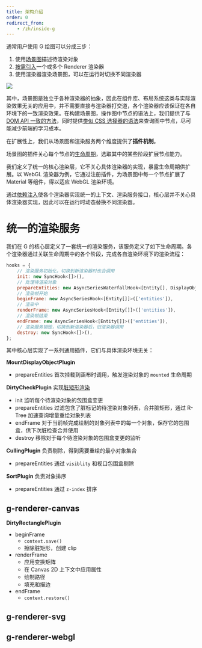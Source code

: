 ```yaml
---
title: 架构介绍
order: 0
redirect_from:
    - /zh/inside-g
---
```


通常用户使用 G 绘图可以分成三步：

1. 使用[场景图](/zh/guide/diving-deeper/scenegraph)描述待渲染对象
2. [按需引入](zh/docs/guide/diving-deeper/switch-renderer)一个或多个 Renderer 渲染器
3. 使用渲染器渲染场景图，可以在运行时切换不同渲染器

![](https://gw.alipayobjects.com/mdn/rms_6ae20b/afts/img/A*PAufRYPbf4UAAAAAAAAAAAAAARQnAQ)

其中，场景图是独立于各种渲染器的抽象，因此在组件库、布局系统这类与实际渲染效果无关的应用中，并不需要直接与渲染器打交道，各个渲染器应该保证在各自环境下的一致渲染效果。在构建场景图，操作图中节点的语法上，我们提供了与 [DOM API 一致的方法](/zh/api/display-object#添加删除节点)，同时提供[类似 CSS 选择器的语法](/zh/api/display-object#高级查询)来查询图中节点，尽可能减少前端的学习成本。

在扩展性上，我们从场景图和渲染服务两个维度提供了**插件机制**。

场景图的插件关心每个节点的[生命周期](/zh/guide/advanced-topics/container)，选取其中的某些阶段扩展节点能力。

我们定义了统一的核心渲染层，它不关心具体渲染器的实现，暴露生命周期供扩展。以 WebGL 渲染器为例，它通过注册插件，为场景图中每一个节点扩展了 Material 等组件，得以适应 WebGL 渲染环境。

通过[依赖注入](/zh/guide/advanced-topics/container)使各个渲染器实现统一的上下文、渲染服务接口，核心层并不关心具体渲染器实现，因此可以在运行时动态替换不同渲染器。

# 统一的渲染服务

我们在 G 的核心层定义了一套统一的渲染服务，该服务定义了如下生命周期。各个渲染器通过关联生命周期中的各个阶段，完成各自渲染环境下的渲染流程：

```js
hooks = {
    // 渲染服务初始化，切换到新渲染器时也会调用
    init: new SyncHook<[]>(),
    // 处理待渲染对象
    prepareEntities: new AsyncSeriesWaterfallHook<[Entity[], DisplayObject]>(['entities', 'root']),
    // 渲染帧开始
    beginFrame: new AsyncSeriesHook<[Entity[]]>(['entities']),
    // 渲染中
    renderFrame: new AsyncSeriesHook<[Entity[]]>(['entities']),
    // 渲染帧结束
    endFrame: new AsyncSeriesHook<[Entity[]]>(['entities']),
    // 渲染服务销毁，切换到新渲染器后，旧渲染器调用
    destroy: new SyncHook<[]>(),
};
```

其中核心层实现了一系列通用插件，它们与具体渲染环境无关：

**MountDisplayObjectPlugin**

-   prepareEntities 首次挂载到画布时调用，触发渲染对象的 `mounted` 生命周期

**DirtyCheckPlugin** 实现[脏矩形渲染](/zh/guide/advanced-topics/performance-optimization#脏矩形渲染)

-   init 监听每个待渲染对象的包围盒变更
-   prepareEntities 过滤包含了脏标记的待渲染对象列表，合并脏矩形，通过 R-Tree 加速查询增量重绘对象列表
-   endFrame 对于当前帧完成绘制的对象列表中的每一个对象，保存它的包围盒，供下次脏检查合并使用
-   destroy 移除对于每个待渲染对象的包围盒变更的监听

**CullingPlugin** 负责剔除，得到需要重绘的最小对象集合

-   prepareEntities 通过 `visiblity` 和视口包围盒剔除

**SortPlugin** 负责对象排序

-   prepareEntities 通过 `z-index` 排序

## g-renderer-canvas

**DirtyRectanglePlugin**

-   beginFrame
    -   `context.save()`
    -   擦除脏矩形，创建 clip
-   renderFrame
    -   应用变换矩阵
    -   在 Canvas 2D 上下文中应用属性
    -   绘制路径
    -   填充和描边
-   endFrame
    -   `context.restore()`

## g-renderer-svg

## g-renderer-webgl
